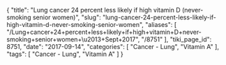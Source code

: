 {
    "title": "Lung cancer 24 percent less likely if high vitamin D (never-smoking senior women)",
    "slug": "lung-cancer-24-percent-less-likely-if-high-vitamin-d-never-smoking-senior-women",
    "aliases": [
        "/Lung+cancer+24+percent+less+likely+if+high+vitamin+D+never-smoking+senior+women+\u2013+Sept+2017",
        "/8751"
    ],
    "tiki_page_id": 8751,
    "date": "2017-09-14",
    "categories": [
        "Cancer - Lung",
        "Vitamin A"
    ],
    "tags": [
        "Cancer - Lung",
        "Vitamin A"
    ]
}